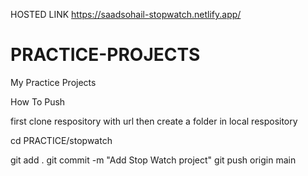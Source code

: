 HOSTED LINK 
https://saadsohail-stopwatch.netlify.app/

# PRACTICE-PROJECTS

My Practice Projects 

How To Push 

first clone respository with url 
then create a folder in local respository

cd PRACTICE/stopwatch

git add .
git commit -m "Add Stop Watch project"
git push origin main
